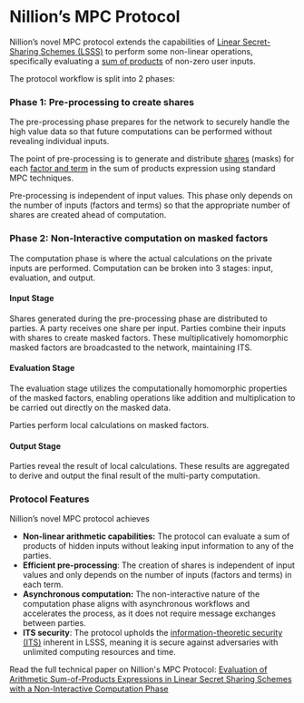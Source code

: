 # Nillion’s MPC Protocol

Nillion’s novel MPC protocol extends the capabilities of [Linear Secret-Sharing Schemes (LSSS)](../resources/glossary.md#linear-secret-sharing-scheme-lsss) to perform some non-linear operations, specifically evaluating a [sum of products](../resources/glossary.md#sum-of-products-sop) of non-zero user inputs.

The protocol workflow is split into 2 phases:

### **Phase 1: Pre-processing to create shares**

The pre-processing phase prepares for the network to securely handle the high value data so that future computations can be performed without revealing individual inputs.

The point of pre-processing is to generate and distribute [shares](../resources/glossary.md#share) (masks) for each [factor and term](../resources/glossary.md#factors-and-terms) in the sum of products expression using standard MPC techniques.

Pre-processing is independent of input values. This phase only depends on the number of inputs (factors and terms) so that the appropriate number of shares are created ahead of computation. &#x20;

### **Phase 2: Non-Interactive computation on masked factors**

The computation phase is where the actual calculations on the private inputs are performed. Computation can be broken into 3 stages: input, evaluation, and output.

#### Input Stage

Shares generated during the pre-processing phase are distributed to parties. A party receives one share per input. Parties combine their inputs with shares to create masked factors. These multiplicatively homomorphic masked factors are broadcasted to the network, maintaining ITS.

#### Evaluation Stage

The evaluation stage utilizes the computationally homomorphic properties of the masked factors, enabling operations like addition and multiplication to be carried out directly on the masked data.&#x20;

Parties perform local calculations on masked factors.&#x20;

#### Output Stage

Parties reveal the result of local calculations. These results are aggregated to derive and output the final result of the multi-party computation.&#x20;

### Protocol Features

Nillion’s novel MPC protocol achieves

* **Non-linear arithmetic capabilities:** The protocol can evaluate a sum of products of hidden inputs without leaking input information to any of the parties.
* **Efficient pre-processing**: The creation of shares is independent of input values and only depends on the number of inputs (factors and terms) in each term.
* **Asynchronous computation:** The non-interactive nature of the computation phase aligns with asynchronous workflows and accelerates the process, as it does not require message exchanges between parties.
* **ITS security**: The protocol upholds the [information-theoretic security (ITS)](../resources/glossary.md#information-theoretic-security-its) inherent in LSSS, meaning it is secure against adversaries with unlimited computing resources and time.

Read the full technical paper on Nillion's MPC Protocol: [Evaluation of Arithmetic Sum-of-Products Expressions in Linear Secret Sharing Schemes with a Non-Interactive Computation Phase](https://eprint.iacr.org/2023/1740)

&#x20;

&#x20;

